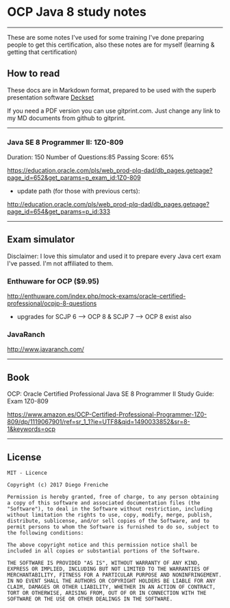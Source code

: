 # OCP Java 8 study notes

---

These are some notes I've used for some training I've done preparing people to get this certification, also these notes are for myself (learning & getting that certification)


## How to read

These docs are in Markdown format, prepared to be used with the superb presentation software [Deckset](http://www.decksetapp.com/)

If you need a PDF version you can use gitprint.com. Just change any link to my MD documents from github to gitprint.

--- 

### Java SE 8 Programmer II: 1Z0-809

Duration:	150
Number of Questions:85
Passing Score:	65%

https://education.oracle.com/pls/web_prod-plq-dad/db_pages.getpage?page_id=652&get_params=p_exam_id:1Z0-809

- update path (for those with previous certs):

http://education.oracle.com/pls/web_prod-plq-dad/db_pages.getpage?page_id=654&get_params=p_id:333

---

## Exam simulator

Disclaimer: I love this simulator and used it to prepare every Java cert exam I've passed. I'm not affiliated to them.

### Enthuware for OCP ($9.95)

http://enthuware.com/index.php/mock-exams/oracle-certified-professional/ocpjp-8-questions

- upgrades for SCJP 6 --> OCP 8 & SCJP 7 --> OCP 8 exist also


### JavaRanch

http://www.javaranch.com/

---

## Book

OCP: Oracle Certified Professional Java SE 8 Programmer II Study Guide: Exam 1Z0-809

https://www.amazon.es/OCP-Certified-Professional-Programmer-1Z0-809/dp/1119067901/ref=sr_1_1?ie=UTF8&qid=1490033852&sr=8-1&keywords=ocp

---

## License

```
MIT - Licence

Copyright (c) 2017 Diego Freniche

Permission is hereby granted, free of charge, to any person obtaining a copy of this software and associated documentation files (the "Software"), to deal in the Software without restriction, including without limitation the rights to use, copy, modify, merge, publish, distribute, sublicense, and/or sell copies of the Software, and to permit persons to whom the Software is furnished to do so, subject to the following conditions:

The above copyright notice and this permission notice shall be included in all copies or substantial portions of the Software.

THE SOFTWARE IS PROVIDED "AS IS", WITHOUT WARRANTY OF ANY KIND, EXPRESS OR IMPLIED, INCLUDING BUT NOT LIMITED TO THE WARRANTIES OF MERCHANTABILITY, FITNESS FOR A PARTICULAR PURPOSE AND NONINFRINGEMENT. IN NO EVENT SHALL THE AUTHORS OR COPYRIGHT HOLDERS BE LIABLE FOR ANY CLAIM, DAMAGES OR OTHER LIABILITY, WHETHER IN AN ACTION OF CONTRACT, TORT OR OTHERWISE, ARISING FROM, OUT OF OR IN CONNECTION WITH THE SOFTWARE OR THE USE OR OTHER DEALINGS IN THE SOFTWARE.
```